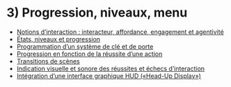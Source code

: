 # 3) Progression, niveaux, menu 


<!-- start-replace-subnav depth=1 -->
* [Notions d’interaction : interacteur, affordance, engagement et agentivité](/00_brouillon/13-savoirs/03/01-interactivite-suite/)
* [États, niveaux et progression](/00_brouillon/13-savoirs/03/02-etat-niveau-progression/)
* [Programmation d’un système de clé et de porte](/00_brouillon/13-savoirs/03/03-clef-porte/)
* [Progression en fonction de la réussite d’une action](/00_brouillon/13-savoirs/03/04-progression-conditionnelle/)
* [Transitions de scènes](/00_brouillon/13-savoirs/03/05-transition-scene/)
* [Indication visuelle et sonore des réussites et échecs d’interaction](/00_brouillon/13-savoirs/03/06-indication-etat/)
* [Intégration d’une interface graphique HUD («Head-Up Display»)](/00_brouillon/13-savoirs/03/07-hud/)
<!-- end-replace-subnav -->


